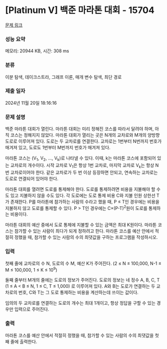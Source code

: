 # [Platinum V] 백준 마라톤 대회 - 15704 

[문제 링크](https://www.acmicpc.net/problem/15704) 

### 성능 요약

메모리: 20944 KB, 시간: 308 ms

### 분류

이분 탐색, 데이크스트라, 그래프 이론, 매개 변수 탐색, 최단 경로

### 제출 일자

2024년 11월 20일 18:16:16

### 문제 설명

<p>백준 마라톤 대회가 열린다. 마라톤 대회는 미리 정해진 코스를 따라서 달려야 하며, 아직 코스는 정해지지 않았다. 마라톤 대회가 열리는 곳은 N개의 교차로와 M개의 양방향 도로로 이루어져 있다. 도로는 두 교차로를 연결한다. 교차로는 1번부터 N번까지 번호가 매겨져 있고, 도로도 1번부터 M번까지 번호가 매겨져 있다.</p>

<p>마라톤 코스는 (V<sub>1</sub>, V<sub>2</sub>, ..., V<sub>k</sub>)로 나타낼 수 있다. 이때, k는 마라톤 코스에 포함되어 있는 교차로의 개수이다. 시작 교차로 V<sub>1</sub>은 항상 1번 교차로, 마지막 교차로 V<sub>k</sub>는 항상 N번 교차로이어야 한다. 같은 교차로가 두 번 이상 등장하면 안되고, 연속하는 교차로는 도로로 연결되어 있어야 한다.</p>

<p>마라톤 대회를 열려면 도로를 통제해야 한다. 도로를 통제하려면 비용을 지불해야 할 수도 있고 지불하지 않을 수도 있다. 각 도로에는 도로 통제 비용 C와 지불 인원 상한선 T가 존재한다. P를 마라톤에 참가하는 사람의 수라고 했을 때, P ≤ T인 경우에는 비용을 지불하지 않고 도로를 통제할 수 있다. P > T인 경우에는 C×(P-T)<sup>2</sup>원이 도로를 통제하는 비용이다.</p>

<p>마라톤 대회의 예산 중에서 도로 통제에 지불할 수 있는 금액은 최대 K원이다. 마라톤 코스는 참가할 수 있는 사람이 최다가 되게 정하려고 한다. 마라톤 코스를 예산 안에서 적절히 정했을 때, 참가할 수 있는 사람의 수의 최댓값을 구하는 프로그램을 작성하시오.</p>

### 입력 

 <p>첫째 줄에 교차로의 수 N, 도로의 수 M, 예산 K가 주어진다. (2 ≤ N ≤ 100,000, N-1 ≤ M ≤ 100,000, 1 ≤ K ≤ 10<sup>9</sup>)</p>

<p>둘째 줄부터 M개의 줄에는 도로의 정보가 주어진다. 도로의 정보는 네 정수 A, B, C, T (1 ≤ A < B ≤ N, 1 ≤ C, T ≤ 1,000) 로 이루어져 있다. A와 B는 도로가 연결하는 두 교차로의 번호, C와 T는 그 도로 통제하는 비용을 계산하는데 쓰이는 값이다. </p>

<p>임의의 두 교차로를 연결하는 도로의 개수는 최대 1개이고, 항상 정답을 구할 수 있는 경우만 입력으로 주어진다.</p>

### 출력 

 <p>마라톤 코스를 예산 안에서 적절히 정했을 때, 참가할 수 있는 사람의 수의 최댓값을 첫째 줄에 출력한다.</p>

